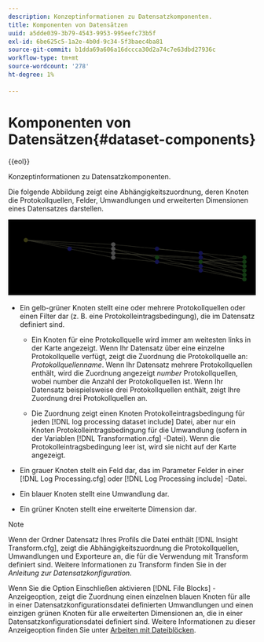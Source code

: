 ```yaml
---
description: Konzeptinformationen zu Datensatzkomponenten.
title: Komponenten von Datensätzen
uuid: a5dde039-3b79-4543-9953-995eefc73b5f
exl-id: 6be625c5-1a2e-4b0d-9c34-5f3baec4ba81
source-git-commit: b1dda69a606a16dccca30d2a74c7e63dbd27936c
workflow-type: tm+mt
source-wordcount: '278'
ht-degree: 1%

---
```


# Komponenten von Datensätzen{#dataset-components}

{{eol}}

Konzeptinformationen zu Datensatzkomponenten.

Die folgende Abbildung zeigt eine Abhängigkeitszuordnung, deren Knoten die Protokollquellen, Felder, Umwandlungen und erweiterten Dimensionen eines Datensatzes darstellen.

![](assets/vis_DependencyMap.png)

* Ein gelb-grüner Knoten stellt eine oder mehrere Protokollquellen oder einen Filter dar (z. B. eine Protokolleintragsbedingung), die im Datensatz definiert sind.

   * Ein Knoten für eine Protokollquelle wird immer am weitesten links in der Karte angezeigt. Wenn Ihr Datensatz über eine einzelne Protokollquelle verfügt, zeigt die Zuordnung die Protokollquelle an: *Protokollquellenname*. Wenn Ihr Datensatz mehrere Protokollquellen enthält, wird die Zuordnung angezeigt *number* Protokollquellen, wobei number die Anzahl der Protokollquellen ist. Wenn Ihr Datensatz beispielsweise drei Protokollquellen enthält, zeigt Ihre Zuordnung drei Protokollquellen an.

   * Die Zuordnung zeigt einen Knoten Protokolleintragsbedingung für jeden [!DNL log processing dataset include] Datei, aber nur ein Knoten Protokolleintragsbedingung für die Umwandlung (sofern in der Variablen [!DNL Transformation.cfg] -Datei). Wenn die Protokolleintragsbedingung leer ist, wird sie nicht auf der Karte angezeigt.

* Ein grauer Knoten stellt ein Feld dar, das im Parameter Felder in einer [!DNL Log Processing.cfg] oder [!DNL Log Processing include] -Datei.

* Ein blauer Knoten stellt eine Umwandlung dar.
* Ein grüner Knoten stellt eine erweiterte Dimension dar.

>[!NOTE]
>
>Wenn der Ordner Datensatz Ihres Profils die Datei enthält [!DNL Insight Transform.cfg], zeigt die Abhängigkeitszuordnung die Protokollquellen, Umwandlungen und Exporteure an, die für die Verwendung mit Transform definiert sind. Weitere Informationen zu Transform finden Sie in der *Anleitung zur Datensatzkonfiguration*.

Wenn Sie die Option Einschließen aktivieren [!DNL File Blocks] -Anzeigeoption, zeigt die Zuordnung einen einzelnen blauen Knoten für alle in einer Datensatzkonfigurationsdatei definierten Umwandlungen und einen einzigen grünen Knoten für alle erweiterten Dimensionen an, die in einer Datensatzkonfigurationsdatei definiert sind. Weitere Informationen zu dieser Anzeigeoption finden Sie unter [Arbeiten mit Dateiblöcken](../../../../../home/c-get-started/c-admin-intrf/c-dataset-mgrs/c-dep-maps/c-wkg-file-blocks.md#concept-3652bbabfbd34449a5f842d8aa598efc).
